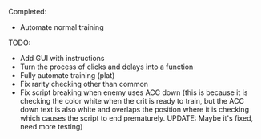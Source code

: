 Completed:
- Automate normal training

TODO:
- Add GUI with instructions
- Turn the process of clicks and delays into a function
- Fully automate training (plat)
- Fix rarity checking other than common
- Fix script breaking when enemy uses ACC down (this is because it is checking the color white when the crit is ready to train, but the ACC down text is also white and overlaps the position where it is checking which causes the script to end prematurely. UPDATE: Maybe it's fixed, need more testing)